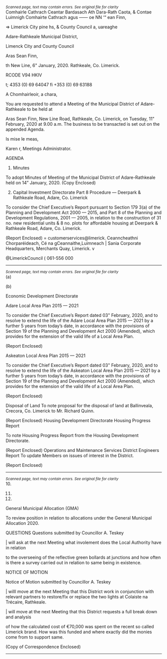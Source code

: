 *<small>Scanned page, text may contain errors. See original file for clarity</small>*  
Comhairle Cathrach Ceantar Bardasach Ath Dara-Rath Caota,
& Contae Luimnigh Comhairte Cathrach agus —— oe
NN ‘“ ean Finn,

=> Limerick City pine hs,
& County Council a, uareaghe

Adare-Rathkeale Municipal District,

Limenck City and County Council

Aras Sean Finn,

th New Line,
6" January, 2020. Rathkeale,
Co. Limerick.

RCODE V94 HKIV

t; 4353 (0) 69 64047
fi +353 (0) 69 63188

A Chomhairleoir, a chara,

You are requested to attend a Meeting of the Municipal District of Adare-Rathkeale to be held at

Aras Sean Finn, New Line Road, Rathkeale, Co. Limerick, on Tuesday, 11" February, 2020 at 9.00
a.m. The business to be transacted is set out on the appended Agenda.

Is mise le meas,

Karen r,
Meetings Administrator.

AGENDA
1. Minutes

To adopt Minutes of Meeting of the Municipal District of Adare-Rathkeale held on 14”
January, 2020.
(Copy Enclosed)

2. Capital Investment Directorate
Part 8 Procedure — Deerpark & Rathkeale Road, Adare, Co. Limerick

To consider the Chief Executive’s Report pursuant to Section 179 3(a) of the Planning and
Development Act 2000 — 2015, and Part 8 of the Planning and Development Regulations,
2001 — 2005, in relation to the construction of 31 no. new residential units & 8 no. plots
for affordable housing at Deerpark & Rathkeale Road, Adare, Co. Limerick.

(Report Enclosed)
= customerservices@limerick.
Ceanncheathni Chorparéideach, Cé na gCeannaithe,Luimneach | Sania
Corporate Headquarters, Merchants Quay, Limerick. v

@LimerickCouncil
( 061-556 000

---
*<small>Scanned page, text may contain errors. See original file for clarity</small>*  
(a)

(b)

Economic Development Directorate

Adare Local Area Plan 2015 — 2021

To consider the Chief Executive’s Report dated 03" February, 2020, and to resolve to
extend the life of the Adare Local Area Plan 2015 — 2021 by a further 5 years from today’s
date, in accordance with the provisions of Section 19 of the Planning and Development
Act 2000 (Amended), which provides for the extension of the valid life of a Local Area
Plan.

(Report Enclosed)

Askeaton Local Area Plan 2015 — 2021

To consider the Chief Executive’s Report dated 03" February, 2020, and to resolve to
extend the life of the Askeaton Local Area Plan 2015 — 2021 by a further 5 years from
today’s date, in accordance with the provisions of Section 19 of the Planning and
Development Act 2000 (Amended), which provides for the extension of the valid life of a
Local Area Plan.

(Report Enclosed)

Disposal of Land
To note proposal for the disposal of land at Ballinveala, Crecora, Co. Limerick to Mr.
Richard Quinn.

(Report Enclosed)
Housing Development Directorate
Housing Progress Report

To note Housing Progress Report from the Housing Development Directorate.

(Report Enclosed)
Operations and Maintenance Services
District Engineers Report
To update Members on issues of interest in the District.

(Report Enclosed)

---
*<small>Scanned page, text may contain errors. See original file for clarity</small>*  
10.

11.

12.

General Municipal Allocation (GMA)

To review position in relation to allocations under the General Municipal Allocation 2020.

QUESTIONS
Questions submitted by Councillor A. Teskey

| will ask at the next Meeting what involement does the Local Authority have in relation

to the overseeing of the reflective green bollards at junctions and how often is there a
survey carried out in relation to same being in existence.

NOTICE OF MOTION

Notice of Motion submitted by Councillor A. Teskey

| willl move at the next Meeting that this District work in conjunction with relevant
partners to restore/fix or replace the two lights at Colaiste na Trécaire, Rathkeale.

| will move at the next Meeting that this District requests a full break down and analysis

of how the calculated cost of €70,000 was spent on the recent so called Limerick brand.
How was this funded and where exactly did the monies come from to support same.

(Copy of Correspondence Enclosed)

---
